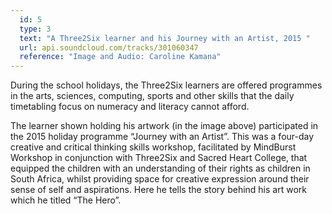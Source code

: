 ```yaml
---
  id: 5
  type: 3
  text: "A Three2Six learner and his Journey with an Artist, 2015 "
  url: api.soundcloud.com/tracks/301060347
  reference: "Image and Audio: Caroline Kamana"
---
```

During the school holidays, the Three2Six learners are offered programmes in the arts, sciences, computing, sports and other skills that the daily timetabling focus on numeracy and literacy cannot afford. 

The learner shown holding his artwork (in the image above) participated in the 2015 holiday programme “Journey with an Artist”. This was a four-day creative and critical thinking skills workshop, facilitated by MindBurst Workshop in conjunction with Three2Six and Sacred Heart College, that equipped the children with an understanding of their rights as children in South Africa, whilst providing space for creative expression around their sense of self and aspirations. Here he tells the story behind his art work which he titled “The Hero”.  

  